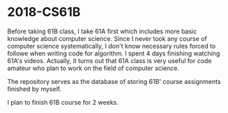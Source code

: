 # 2018-CS61B

Before taking 61B class, I take 61A first which includes more basic knowledge about computer science. Since I never took any course of computer science systematically, I don't know  necessary rules forced to followe when writing code for algorithm. I spent 4 days finishing watching 61A's videos. Actually, it turns out that 61A class is very useful for code amateur who plan to work on the field of computer science.

The repository serves as the database of storing 61B' course assignments finished by myself.

I plan to finish 61B course for 2 weeks.
